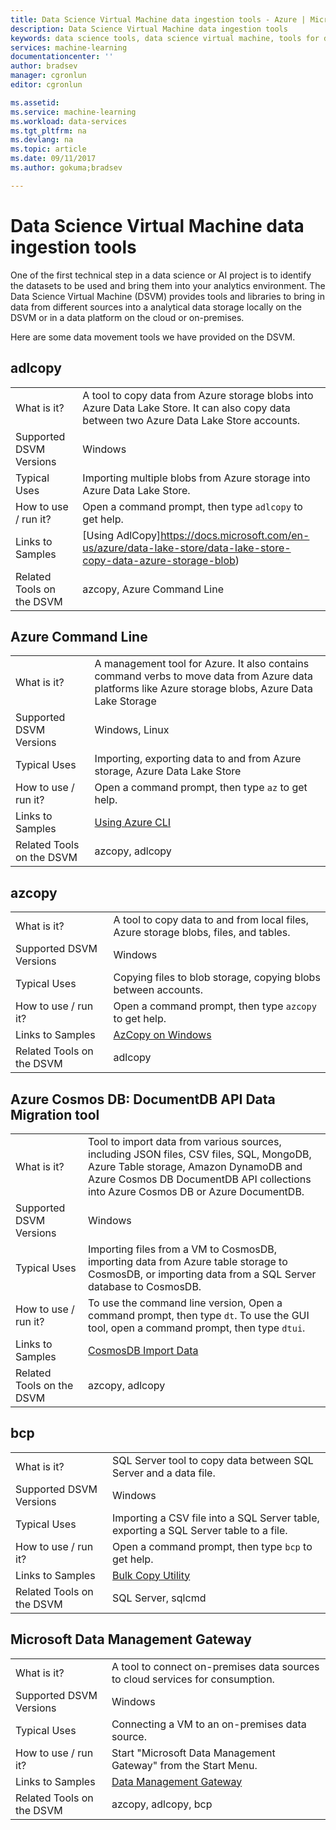 ```yaml
---
title: Data Science Virtual Machine data ingestion tools - Azure | Microsoft Docs
description: Data Science Virtual Machine data ingestion tools
keywords: data science tools, data science virtual machine, tools for data science, linux data science
services: machine-learning
documentationcenter: ''
author: bradsev
manager: cgronlun
editor: cgronlun

ms.assetid: 
ms.service: machine-learning
ms.workload: data-services
ms.tgt_pltfrm: na
ms.devlang: na
ms.topic: article
ms.date: 09/11/2017
ms.author: gokuma;bradsev

---
```


# Data Science Virtual Machine data ingestion tools

One of the first technical step in a data science or AI project is to identify the datasets to be used and bring them into your analytics environment. The Data Science Virtual Machine (DSVM) provides tools and libraries to bring in data from different sources into a analytical data storage locally on the DSVM or in a data platform on the cloud or on-premises. 

Here are some data movement tools we have provided on the DSVM. 

## adlcopy

|    |           |
| ------------- | ------------- |
| What is it?   | A tool to copy data from Azure storage blobs into Azure Data Lake Store. It can also copy data between two Azure Data Lake Store accounts.      |
| Supported DSVM Versions      | Windows      |
| Typical Uses      | Importing multiple blobs from Azure storage into Azure Data Lake Store.      |
|  How to use / run it?    |   Open a command prompt, then type `adlcopy` to get help.    |
| Links to Samples      | [Using AdlCopy]https://docs.microsoft.com/en-us/azure/data-lake-store/data-lake-store-copy-data-azure-storage-blob)      |
| Related Tools on the DSVM      | azcopy, Azure Command Line     |

## Azure Command Line

|    |           |
| ------------- | ------------- |
| What is it?   | A management tool for Azure. It also contains command verbs to move data from Azure data platforms like Azure storage blobs, Azure Data Lake Storage     |
| Supported DSVM Versions      | Windows, Linux     |
| Typical Uses      | Importing, exporting data to and from Azure storage, Azure Data Lake Store      |
|  How to use / run it?    |   Open a command prompt, then type `az` to get help.    |
| Links to Samples      | [Using Azure CLI](https://docs.microsoft.com/cli/azure/?viee-cli-latest)     |
| Related Tools on the DSVM      | azcopy, adlcopy      |


## azcopy

|    |           |
| ------------- | ------------- |
| What is it?   | A tool to copy data to and from local files, Azure storage blobs, files, and tables.      |
| Supported DSVM Versions      | Windows      |
| Typical Uses      | Copying files to blob storage, copying blobs between accounts.      |
|  How to use / run it?    |   Open a command prompt, then type `azcopy` to get help.    |
| Links to Samples      | [AzCopy on Windows](https://docs.microsoft.com/en-us/azure/storage/common/storage-use-azcopy)      |
| Related Tools on the DSVM      | adlcopy     |


## Azure Cosmos DB: DocumentDB API Data Migration tool

|    |           |
| ------------- | ------------- |
| What is it?   | Tool to import data from various sources, including JSON files, CSV files, SQL, MongoDB, Azure Table storage, Amazon DynamoDB and Azure Cosmos DB DocumentDB API collections into Azure Cosmos DB or Azure DocumentDB.      |
| Supported DSVM Versions      | Windows      |
| Typical Uses      | Importing files from a VM to CosmosDB, importing data from Azure table storage to CosmosDB, or importing data from a SQL Server database to CosmosDB.     |
|  How to use / run it?    |   To use the command line version, Open a command prompt, then type `dt`. To use the GUI tool, open a command prompt, then type `dtui`.    |
| Links to Samples      | [CosmosDB Import Data](https://docs.microsoft.com/en-us/azure/cosmos-db/import-data)      |
| Related Tools on the DSVM      | azcopy, adlcopy      |


## bcp

|    |           |
| ------------- | ------------- |
| What is it?   | SQL Server tool to copy data between SQL Server and a data file.      |
| Supported DSVM Versions      | Windows      |
| Typical Uses      | Importing a CSV file into a SQL Server table, exporting a SQL Server table to a file.      |
|  How to use / run it?    |   Open a command prompt, then type `bcp` to get help.    |
| Links to Samples      | [Bulk Copy Utility](https://docs.microsoft.com/en-us/sql/tools/bcp-utility)      |
| Related Tools on the DSVM      | SQL Server, sqlcmd      |


## Microsoft Data Management Gateway

|    |           |
| ------------- | ------------- |
| What is it?   | A tool to connect on-premises data sources to cloud services for consumption.      |
| Supported DSVM Versions      | Windows      |
| Typical Uses      | Connecting a VM to an on-premises data source.      |
|  How to use / run it?    |   Start "Microsoft Data Management Gateway" from the Start Menu.    |
| Links to Samples      | [Data Management Gateway](https://msdn.microsoft.com/library/dn879362.aspx)      |
| Related Tools on the DSVM      | azcopy, adlcopy, bcp    |

